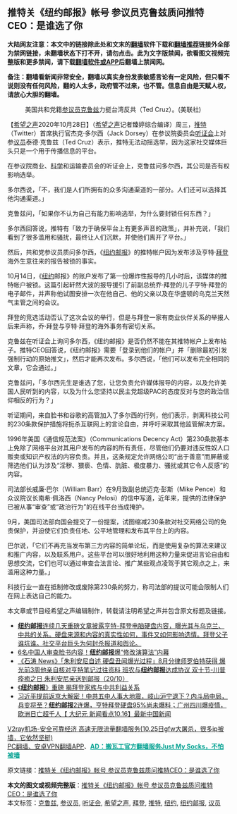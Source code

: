  <h2>推特关《纽约邮报》帐号 参议员克鲁兹质问推特CEO：是谁选了你</h2> <p class="notice"><b>大陆网友注意：本文中的链接除此处和文末的<a href="https://github.com/bannedbook/fanqiang" >翻墙</a>软件下载和<a href="https://github.com/killgcd/justmysocks/blob/master/README.md">翻墙推荐</a>链接外全部为禁网链接，未翻墙状态下打不开，请勿点击。此为文字版禁闻，欲看图文视频完整版和更多禁闻，请下载<a href="https://github.com/bannedbook/fanqiang">翻墙软件或APP</a>后翻墙上禁闻网。</p><p>备注：翻墙看新闻非常安全，翻墙以真实身份发表敏感言论有一定风险，但只看不说则没有任何风险，翻的人太多，政府管不过来，也不管。信息自由是天赋人权，请放心大胆的翻墙。</b></p>  <div class="entry"> <figure><figcaption>美国共和党籍<a href="https://www.bannedbook.org/bnews/tag/%e5%8f%82%e8%ae%ae%e5%91%98/" class="st_tag internal_tag" rel="tag" title="标签 参议员 下的日志">参议员</a><a href="https://www.bannedbook.org/bnews/tag/%e5%85%8b%e9%b2%81%e5%85%b9/" class="st_tag internal_tag" rel="tag" title="标签 克鲁兹 下的日志">克鲁兹</a>力挺台湾反共（Ted Cruz）。(美联社)</figcaption></figure> <p>【<span class='wp_keywordlink_affiliate'><a href="https://www.soundofhope.org" title="希望之声" target="_blank">希望之声</a></span>2020年10月28日】（<a href="https://www.bannedbook.org/bnews/tag/%e5%b8%8c%e6%9c%9b%e4%b9%8b%e5%a3%b0/" class="st_tag internal_tag" rel="tag" title="标签 希望之声 下的日志">希望之声</a>记者臻婷综合编译）周三，<a href="https://www.bannedbook.org/bnews/tag/%e6%8e%a8%e7%89%b9/" class="st_tag internal_tag" rel="tag" title="标签 推特 下的日志">推特</a>（Twitter）首席执行官杰克·多尔西（Jack Dorsey）在参议院委员会<a href="https://www.bannedbook.org/bnews/tag/%e5%90%ac%e8%af%81%e4%bc%9a/" class="st_tag internal_tag" rel="tag" title="标签 听证会 下的日志">听证会</a>上对参<a href="https://www.bannedbook.org/bnews/tag/%e8%ae%ae%e5%91%98/" class="st_tag internal_tag" rel="tag" title="标签 议员 下的日志">议员</a>泰德·克鲁兹（Ted Cruz）表示，推特无法动摇选举，因为这家社交媒体巨头只是一个用于传播信息的平台。</p> <p></p> <p>在参议院商业、<span class='wp_keywordlink'><a href="https://www.bannedbook.org/forum11/topic309.html" title="禁片：“科学”的棍子" target="_blank">科学</a></span>和运输委员会的听证会上，克鲁兹问多尔西，其公司是否有权影响选举。</p> <p>多尔西说，「不，我们是人们所拥有的众多沟通渠道的一部分。人们还可以选择其他沟通渠道。」</p>  <p>克鲁兹问，「如果你不认为自己有能力影响选举，为什么要封锁任何东西？」</p> <p>多尔西回答说，推特有「致力于确保平台上有更多声音的政策」，并补充说，「我们看到了很多滥用和骚扰，最终让人们沉默，并使他们离开了平台。」</p> <p>然后，共和党参议员质问多尔西，《<a href="https://www.bannedbook.org/bnews/tag/%e7%ba%bd%e7%ba%a6%e9%82%ae%e6%8a%a5/" class="st_tag internal_tag" rel="tag" title="标签 纽约邮报 下的日志">纽约邮报</a>》的推特帐户因为发布涉及亨特·<a href="https://www.bannedbook.org/bnews/tag/%e6%8b%9c%e7%99%bb/" class="st_tag internal_tag" rel="tag" title="标签 拜登 下的日志">拜登</a>海外生意往来的报告被锁的事实。</p> <p>10月14日，《<a href="https://www.bannedbook.org/bnews/tag/%e7%ba%bd%e7%ba%a6/" class="st_tag internal_tag" rel="tag" title="标签 纽约 下的日志">纽约</a>邮报》的账户发布了第一份爆炸性报导的几小时后，该媒体的推特帐户被锁。这篇引起轩然大波的报导援引了前副总统乔·拜登的儿子亨特·拜登的电子邮件，并声称他试图安排一次在他自己、他的父亲以及在华盛顿的乌克兰天然气主管之间的会议。</p>  <p>拜登的竞选活动否认了这次会议的举行，但是与拜登一家有商业伙伴关系的举报人后来声称，乔·拜登与亨特·拜登的海外事务有密切关系。</p> <p>克鲁兹在听证会上询问多尔西，《纽约邮报》是否仍然不能在其推特帐户上发布帖子。推特CEO回答说，《纽约邮报》需要「登录到他们的帐户」并「删除最初引发强制行动的原始推文」，然后才能再次发布。多尔西说，「他们可以发布完全相同的文章，它会通过。」</p> <p>克鲁兹问，「多尔西先生是谁选了您，让您负责允许媒体报导的内容，以及允许美国人民听到的内容，以及为什么您坚持以民主党超级PAC的态度反对与您的政治信仰相反的行为？」</p> <p>听证期间，来自脸书和谷歌的高管加入了多尔西的行列，他们表示，剥离科技公司的230条款保护措施将扼杀互联网上的言论自由，并呼吁采取其他监管解决方案。</p>  <p>1996年美国《通信规范法案》（Communications Decency Act）第230条款基本上免除了网络平台对其用户发布的内容的所有责任，尽管他们仍要对违反性奴人口贩卖或知识产权法的内容负责。并且，这条规定允许网络公司“出于善意”而屏蔽或筛选他们认为涉及“淫秽、猥亵、色情、肮脏、极度暴力、骚扰或其它令人反感”的内容。</p> <p>司法部长威廉·巴尔（William Barr）在9月致副总统迈克·彭斯（Mike Pence）和众议院议长南希·佩洛西（Nancy Pelosi）的信中写道，近年来，提供的法律保护已被从事“审查”或“政治行为”的在线平台当成掩护。</p> <p>9月，美国司法部向国会提交了一份提案，试图缩减230条款对社交网络公司的免责保护，并迫使它们负责任地、公平地管理和发布其平台上的内容。</p> <p>巴尔说，「它们不再充当发布第三方内容的简单论坛，而是使用复杂的算法来建议和推广内容，以及联系用户。这些平台可以很好地利用这种力量来促进言论自由和思想交流，它们也可以通过审查合法言论、推广某些观点凌驾于其它观点之上，来滥用这种力量。」</p>  <p>科技行业一直在抵制修改或废除第230条的努力，称司法部的提议可能会限制人们在网上表达自己的能力。</p> <p>本文章或节目经希望之声编辑制作，转载请注明希望之声并包含原文标题及链接。</p> <ul class='op-related-articles' title='相关阅读'> <li><a href='https://www.bannedbook.org/bnews/bannedvideo/20201024/1419328.html' target='_blank'><b>纽约邮报</b>连续几天重磅文章披露亨特-拜登电脑硬盘内容，曝光其与乌克兰、中共的关系。硬盘来源和内容的真实性如何，事件又如何影响选情。拜登父子谁坑谁。社交平台巨头为何封杀报道和舆论。</a></li> <li><a href='https://www.bannedbook.org/bnews/worldnews/20201023/1419157.html' target='_blank'>6名中国人审查脸书内容！<b>纽约邮报</b>爆“修改演算法”内幕</a></li> <li><a href='https://www.bannedbook.org/bnews/bannedvideo/20201021/1417349.html' target='_blank'>《石涛 News》「朱利安尼自述 硬盘丑闻爆光过程」8月分律师罗伯特获得 爆光前3周他亲自核对亨特笔记过往资料 班农与<b>纽约邮报</b>达成协议 双十节-川普痊癒之日 朱利安尼亲送到邮报（20/10）</a></li> <li><a href='https://www.bannedbook.org/bnews/bannedvideo/20201017/1415470.html' target='_blank'>《<b>纽约邮报</b>》重磅 揭拜登家族与中共利益关系</a></li> <li><a href='https://www.bannedbook.org/bnews/bannedvideo/20201017/1415351.html' target='_blank'>习近平提前返京大解密！中共五中人事大地震，岐山沪宁退下？内斗局中局，兵变将至？<b>纽约邮报</b>2连爆，亨特拜登硬盘95%尚未爆料；广州四川爆疫情，欧洲日亡超千人【 大纪元 新闻看点10.16】最新中国新闻</a></li> </ul> <p class="texttj"> <a href="https://www.bannedbook.org/forum23/topic22702.html" target="_blank">V2ray机场-安全可靠经济 高速无限流量翻墙服务(10.25日gfw大屠杀，很多ip被墙，它依然坚挺)</a><br/> <a href="https://github.com/bannedbook/fanqiang/wiki/%E7%A6%81%E9%97%BB%E7%BD%91%E5%AE%89%E5%8D%93%E7%BF%BB%E5%A2%99%E6%96%B0%E9%97%BBAPP" target="_blank">PC翻墙、安卓VPN翻墙APP</a>、<span onclick="window.open('https://github.com/killgcd/justmysocks/blob/master/README.md')" style="font-weight:bold;color:#00A191;cursor:pointer;text-decoration:underline;outline:none">AD：搬瓦工官方翻墙服务Just My Socks，不怕被墙</span></p><p>原文链接：<a class="src_link"  href="https://www.soundofhope.org/post/437137" target="_blank">推特关《纽约邮报》帐号 参议员克鲁兹质问推特CEO：是谁选了你</a></p><a name='sharetosocial'></a>       <div><b>本文的图文或视频完整版</b>：<a href='https://www.bannedbook.org/bnews/comments/20201029/1422175.html'>推特关《纽约邮报》帐号 参议员克鲁兹质问推特CEO：是谁选了你</a></div>  </div><!--END ENTRY--> <div class="postfooter"> <div>本文标签：<a href="https://www.bannedbook.org/bnews/tag/%e5%85%8b%e9%b2%81%e5%85%b9/" rel="tag">克鲁兹</a>, <a href="https://www.bannedbook.org/bnews/tag/%e5%8f%82%e8%ae%ae%e5%91%98/" rel="tag">参议员</a>, <a href="https://www.bannedbook.org/bnews/tag/%e5%90%ac%e8%af%81%e4%bc%9a/" rel="tag">听证会</a>, <a href="https://www.bannedbook.org/bnews/tag/%e5%b8%8c%e6%9c%9b%e4%b9%8b%e5%a3%b0/" rel="tag">希望之声</a>, <a href="https://www.bannedbook.org/bnews/tag/%e6%8b%9c%e7%99%bb/" rel="tag">拜登</a>, <a href="https://www.bannedbook.org/bnews/tag/%e6%8e%a8%e7%89%b9/" rel="tag">推特</a>, <a href="https://www.bannedbook.org/bnews/tag/%e7%ba%bd%e7%ba%a6/" rel="tag">纽约</a>, <a href="https://www.bannedbook.org/bnews/tag/%e7%ba%bd%e7%ba%a6%e9%82%ae%e6%8a%a5/" rel="tag">纽约邮报</a>, <a href="https://www.bannedbook.org/bnews/tag/%e8%ae%ae%e5%91%98/" rel="tag">议员</a></div>  </div><!--END POSTFOOTER--> 